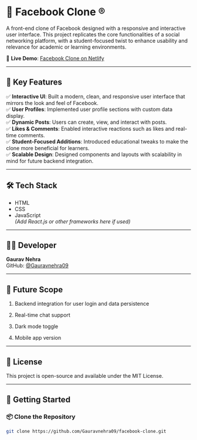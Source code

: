 # 📘 Facebook Clone ®

A front-end clone of Facebook designed with a responsive and interactive user interface. This project replicates the core functionalities of a social networking platform, with a student-focused twist to enhance usability and relevance for academic or learning environments.

🔗 **Live Demo**: [Facebook Clone on Netlify](https://gaurav-nehra-fb-clone.netlify.app/)

---

## 🚀 Key Features

✅ **Interactive UI**: Built a modern, clean, and responsive user interface that mirrors the look and feel of Facebook.  
✅ **User Profiles**: Implemented user profile sections with custom data display.  
✅ **Dynamic Posts**: Users can create, view, and interact with posts.  
✅ **Likes & Comments**: Enabled interactive reactions such as likes and real-time comments.  
✅ **Student-Focused Additions**: Introduced educational tweaks to make the clone more beneficial for learners.  
✅ **Scalable Design**: Designed components and layouts with scalability in mind for future backend integration.

---

## 🛠️ Tech Stack

- HTML  
- CSS  
- JavaScript  
*(Add React.js or other frameworks here if used)*

---

## 🧑‍💻 Developer

**Gaurav Nehra**  
GitHub: [@Gauravnehra09](https://github.com/Gauravnehra09)

---

## 🔮 Future Scope
1) Backend integration for user login and data persistence

2) Real-time chat support

3) Dark mode toggle

4) Mobile app version

---

## 📄 License
This project is open-source and available under the MIT License.

---

## 📁 Getting Started

### 📦 Clone the Repository

```bash
git clone https://github.com/Gauravnehra09/facebook-clone.git
